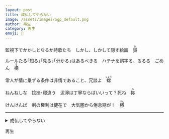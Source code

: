 ```yaml
---
layout: post
title: 成仏してやらない
image: /assets/images/ogp_default.png
author: 再生
category: 再生
emoji: 📼
---
```


<div class="tanka-area"><div class="tanka">
<p>監視下でかかしとなるか詩歌たち　しかし、しかして隠す絵画　<ruby>彁<rp>（</rp><rt>か</rt><rp>）</rp></ruby></p>
<p>ルールたる｢知る｣｢見る｣｢分かる｣はあるべきる　ハテナを誤字る、るるる　ごめん　<ruby>槞<rp>（</rp><rt>る</rt><rp>）</rp></ruby></p>
<p>常人が情に乗ずる条件は非情であること、冗談よ　<ruby>蟐<rp>（</rp><rt>じょう</rt><rp>）</rp></ruby></p>
<p>ねんねしな　捻挫･寝違う　泥濘は丁寧ならばいいって？死ね　<ruby>袮<rp>（</rp><rt>ね</rt><rp>）</rp></ruby></p>
<p>けんけんぱ　剣の権利は健在で　大気圏から倦怠期が！　<ruby>椦<rp>（</rp><rt>けん</rt><rp>）</rp></ruby></p></div></div>

---

<details><summary>成仏してやらない</summary>
監視下でかかしとなるか詩歌たち　しかし、しかして隠す絵画　<ruby>彁<rp>（</rp><rt>か</rt><rp>）</rp></ruby><br/>
ルールたる｢知る｣｢見る｣｢分かる｣はあるべきる　ハテナを誤字る、るるる　ごめん　<ruby>槞<rp>（</rp><rt>る</rt><rp>）</rp></ruby><br/>
常人が情に乗ずる条件は非情であること、冗談よ　<ruby>蟐<rp>（</rp><rt>じょう</rt><rp>）</rp></ruby><br/>
ねんねしな　捻挫･寝違う　泥濘は丁寧ならばいいって？死ね　<ruby>袮<rp>（</rp><rt>ね</rt><rp>）</rp></ruby><br/>
けんけんぱ　剣の権利は健在で　大気圏から倦怠期が！　<ruby>椦<rp>（</rp><rt>けん</rt><rp>）</rp></ruby><br/>
</details>

再生
